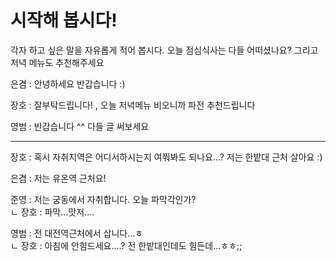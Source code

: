 # 시작해 봅시다!
각자 하고 싶은 말을 자유롭게 적어 봅시다.
오늘 점심식사는 다들 어떠셨나요? 그리고 저녁 메뉴도 추천해주세요

은겸 : 안녕하세요 반갑습니다 :)

장호 : 잘부탁드립니다! , 오늘 저녁메뉴 비오니까 파전 추천드립니다


영범 : 반갑습니다 ^^ 다들 글 써보세요

---
장호 : 혹시 자취지역은 어디서하시는지 여쭤봐도 되나요...? 
       저는 한밭대 근처 살아요 :)

은겸 : 저는 유온역 근처요!

준영 : 저는 궁동에서 자취합니다. 오늘 파막각인가?
        <br>ㄴ 장호 : 파막...맛저....

영범 : 전 대전역근처에서 삽니다...ㅎ
        <br>ㄴ 장호 : 아침에 안힘드세요....? 전 한밭대인데도 힘든데...ㅎㅎ;;
